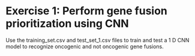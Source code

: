 # Exercise 1: Perform gene fusion prioritization using CNN 

Use the
training_set.csv and test_set_1.csv files to train and test a 1 D CNN model to recognize
oncogenic and not oncogenic gene fusions. 